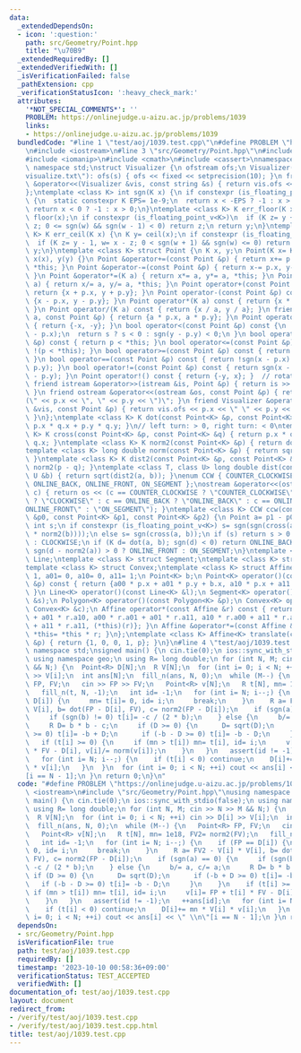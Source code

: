 ```yaml
---
data:
  _extendedDependsOn:
  - icon: ':question:'
    path: src/Geometry/Point.hpp
    title: "\u70B9"
  _extendedRequiredBy: []
  _extendedVerifiedWith: []
  _isVerificationFailed: false
  _pathExtension: cpp
  _verificationStatusIcon: ':heavy_check_mark:'
  attributes:
    '*NOT_SPECIAL_COMMENTS*': ''
    PROBLEM: https://onlinejudge.u-aizu.ac.jp/problems/1039
    links:
    - https://onlinejudge.u-aizu.ac.jp/problems/1039
  bundledCode: "#line 1 \"test/aoj/1039.test.cpp\"\n#define PROBLEM \"https://onlinejudge.u-aizu.ac.jp/problems/1039\"\
    \n#include <iostream>\n#line 3 \"src/Geometry/Point.hpp\"\n#include <fstream>\n\
    #include <iomanip>\n#include <cmath>\n#include <cassert>\nnamespace geo {\nusing\
    \ namespace std;\nstruct Visualizer {\n ofstream ofs;\n Visualizer(string s= \"\
    visualize.txt\"): ofs(s) { ofs << fixed << setprecision(10); }\n friend Visualizer\
    \ &operator<<(Visualizer &vis, const string &s) { return vis.ofs << s, vis; }\n\
    };\ntemplate <class K> int sgn(K x) {\n if constexpr (is_floating_point_v<K>)\
    \ {\n  static constexpr K EPS= 1e-9;\n  return x < -EPS ? -1 : x > EPS;\n } else\
    \ return x < 0 ? -1 : x > 0;\n}\ntemplate <class K> K err_floor(K x) {\n K y=\
    \ floor(x);\n if constexpr (is_floating_point_v<K>)\n  if (K z= y + 1, w= x -\
    \ z; 0 <= sgn(w) && sgn(w - 1) < 0) return z;\n return y;\n}\ntemplate <class\
    \ K> K err_ceil(K x) {\n K y= ceil(x);\n if constexpr (is_floating_point_v<K>)\n\
    \  if (K z= y - 1, w= x - z; 0 < sgn(w + 1) && sgn(w) <= 0) return z;\n return\
    \ y;\n}\ntemplate <class K> struct Point {\n K x, y;\n Point(K x= K(), K y= K()):\
    \ x(x), y(y) {}\n Point &operator+=(const Point &p) { return x+= p.x, y+= p.y,\
    \ *this; }\n Point &operator-=(const Point &p) { return x-= p.x, y-= p.y, *this;\
    \ }\n Point &operator*=(K a) { return x*= a, y*= a, *this; }\n Point &operator/=(K\
    \ a) { return x/= a, y/= a, *this; }\n Point operator+(const Point &p) const {\
    \ return {x + p.x, y + p.y}; }\n Point operator-(const Point &p) const { return\
    \ {x - p.x, y - p.y}; }\n Point operator*(K a) const { return {x * a, y * a};\
    \ }\n Point operator/(K a) const { return {x / a, y / a}; }\n friend Point operator*(K\
    \ a, const Point &p) { return {a * p.x, a * p.y}; }\n Point operator-() const\
    \ { return {-x, -y}; }\n bool operator<(const Point &p) const {\n  int s= sgn(x\
    \ - p.x);\n  return s ? s < 0 : sgn(y - p.y) < 0;\n }\n bool operator>(const Point\
    \ &p) const { return p < *this; }\n bool operator<=(const Point &p) const { return\
    \ !(p < *this); }\n bool operator>=(const Point &p) const { return !(*this < p);\
    \ }\n bool operator==(const Point &p) const { return !sgn(x - p.x) && !sgn(y -\
    \ p.y); }\n bool operator!=(const Point &p) const { return sgn(x - p.x) || sgn(y\
    \ - p.y); }\n Point operator!() const { return {-y, x}; }  // rotate 90 degree\n\
    \ friend istream &operator>>(istream &is, Point &p) { return is >> p.x >> p.y;\
    \ }\n friend ostream &operator<<(ostream &os, const Point &p) { return os << \"\
    (\" << p.x << \", \" << p.y << \")\"; }\n friend Visualizer &operator<<(Visualizer\
    \ &vis, const Point &p) { return vis.ofs << p.x << \" \" << p.y << \"\\n\", vis;\
    \ }\n};\ntemplate <class K> K dot(const Point<K> &p, const Point<K> &q) { return\
    \ p.x * q.x + p.y * q.y; }\n// left turn: > 0, right turn: < 0\ntemplate <class\
    \ K> K cross(const Point<K> &p, const Point<K> &q) { return p.x * q.y - p.y *\
    \ q.x; }\ntemplate <class K> K norm2(const Point<K> &p) { return dot(p, p); }\n\
    template <class K> long double norm(const Point<K> &p) { return sqrt(norm2(p));\
    \ }\ntemplate <class K> K dist2(const Point<K> &p, const Point<K> &q) { return\
    \ norm2(p - q); }\ntemplate <class T, class U> long double dist(const T &a, const\
    \ U &b) { return sqrt(dist2(a, b)); }\nenum CCW { COUNTER_CLOCKWISE, CLOCKWISE,\
    \ ONLINE_BACK, ONLINE_FRONT, ON_SEGMENT };\nostream &operator<<(ostream &os, CCW\
    \ c) { return os << (c == COUNTER_CLOCKWISE ? \"COUNTER_CLOCKWISE\" : c == CLOCKWISE\
    \ ? \"CLOCKWISE\" : c == ONLINE_BACK ? \"ONLINE_BACK\" : c == ONLINE_FRONT ? \"\
    ONLINE_FRONT\" : \"ON_SEGMENT\"); }\ntemplate <class K> CCW ccw(const Point<K>\
    \ &p0, const Point<K> &p1, const Point<K> &p2) {\n Point a= p1 - p0, b= p2 - p0;\n\
    \ int s;\n if constexpr (is_floating_point_v<K>) s= sgn(sgn(cross(a, b) / sqrt(norm2(a)\
    \ * norm2(b))));\n else s= sgn(cross(a, b));\n if (s) return s > 0 ? COUNTER_CLOCKWISE\
    \ : CLOCKWISE;\n if (K d= dot(a, b); sgn(d) < 0) return ONLINE_BACK;\n else return\
    \ sgn(d - norm2(a)) > 0 ? ONLINE_FRONT : ON_SEGMENT;\n}\ntemplate <class K> struct\
    \ Line;\ntemplate <class K> struct Segment;\ntemplate <class K> struct Polygon;\n\
    template <class K> struct Convex;\ntemplate <class K> struct Affine {\n K a00=\
    \ 1, a01= 0, a10= 0, a11= 1;\n Point<K> b;\n Point<K> operator()(const Point<K>\
    \ &p) const { return {a00 * p.x + a01 * p.y + b.x, a10 * p.x + a11 * p.y + b.y};\
    \ }\n Line<K> operator()(const Line<K> &l);\n Segment<K> operator()(const Segment<K>\
    \ &s);\n Polygon<K> operator()(const Polygon<K> &p);\n Convex<K> operator()(const\
    \ Convex<K> &c);\n Affine operator*(const Affine &r) const { return {a00 * r.a00\
    \ + a01 * r.a10, a00 * r.a01 + a01 * r.a11, a10 * r.a00 + a11 * r.a10, a10 * r.a01\
    \ + a11 * r.a11, (*this)(r)}; }\n Affine &operator*=(const Affine &r) { return\
    \ *this= *this * r; }\n};\ntemplate <class K> Affine<K> translate(const Point<K>\
    \ &p) { return {1, 0, 0, 1, p}; }\n}\n#line 4 \"test/aoj/1039.test.cpp\"\nusing\
    \ namespace std;\nsigned main() {\n cin.tie(0);\n ios::sync_with_stdio(false);\n\
    \ using namespace geo;\n using R= long double;\n for (int N, M; cin >> N >> M\
    \ && N;) {\n  Point<R> D[N];\n  R V[N];\n  for (int i= 0; i < N; ++i) cin >> D[i]\
    \ >> V[i];\n  int ans[N];\n  fill_n(ans, N, 0);\n  while (M--) {\n   Point<R>\
    \ FP, FV;\n   cin >> FP >> FV;\n   Point<R> v[N];\n   R t[N], mn= 1e18, FV2= norm2(FV);\n\
    \   fill_n(t, N, -1);\n   int id= -1;\n   for (int i= N; i--;) {\n    if (FP ==\
    \ D[i]) {\n     mn= t[i]= 0, id= i;\n     break;\n    }\n    R a= FV2 - V[i] *\
    \ V[i], b= dot(FP - D[i], FV), c= norm2(FP - D[i]);\n    if (sgn(a) == 0) {\n\
    \     if (sgn(b) != 0) t[i]= -c / (2 * b);\n    } else {\n     b/= a, c/= a;\n\
    \     R D= b * b - c;\n     if (D >= 0) {\n      D= sqrt(D);\n      if (-b + D\
    \ >= 0) t[i]= -b + D;\n      if (-b - D >= 0) t[i]= -b - D;\n     }\n    }\n \
    \   if (t[i] >= 0) {\n     if (mn > t[i]) mn= t[i], id= i;\n     v[i]= FP + t[i]\
    \ * FV - D[i], v[i]/= norm(v[i]);\n    }\n   }\n   assert(id != -1);\n   ++ans[id];\n\
    \   for (int i= N; i--;) {\n    if (t[i] < 0) continue;\n    D[i]+= mn * V[i]\
    \ * v[i];\n   }\n  }\n  for (int i= 0; i < N; ++i) cout << ans[i] << \" \\n\"\
    [i == N - 1];\n }\n return 0;\n}\n"
  code: "#define PROBLEM \"https://onlinejudge.u-aizu.ac.jp/problems/1039\"\n#include\
    \ <iostream>\n#include \"src/Geometry/Point.hpp\"\nusing namespace std;\nsigned\
    \ main() {\n cin.tie(0);\n ios::sync_with_stdio(false);\n using namespace geo;\n\
    \ using R= long double;\n for (int N, M; cin >> N >> M && N;) {\n  Point<R> D[N];\n\
    \  R V[N];\n  for (int i= 0; i < N; ++i) cin >> D[i] >> V[i];\n  int ans[N];\n\
    \  fill_n(ans, N, 0);\n  while (M--) {\n   Point<R> FP, FV;\n   cin >> FP >> FV;\n\
    \   Point<R> v[N];\n   R t[N], mn= 1e18, FV2= norm2(FV);\n   fill_n(t, N, -1);\n\
    \   int id= -1;\n   for (int i= N; i--;) {\n    if (FP == D[i]) {\n     mn= t[i]=\
    \ 0, id= i;\n     break;\n    }\n    R a= FV2 - V[i] * V[i], b= dot(FP - D[i],\
    \ FV), c= norm2(FP - D[i]);\n    if (sgn(a) == 0) {\n     if (sgn(b) != 0) t[i]=\
    \ -c / (2 * b);\n    } else {\n     b/= a, c/= a;\n     R D= b * b - c;\n    \
    \ if (D >= 0) {\n      D= sqrt(D);\n      if (-b + D >= 0) t[i]= -b + D;\n   \
    \   if (-b - D >= 0) t[i]= -b - D;\n     }\n    }\n    if (t[i] >= 0) {\n    \
    \ if (mn > t[i]) mn= t[i], id= i;\n     v[i]= FP + t[i] * FV - D[i], v[i]/= norm(v[i]);\n\
    \    }\n   }\n   assert(id != -1);\n   ++ans[id];\n   for (int i= N; i--;) {\n\
    \    if (t[i] < 0) continue;\n    D[i]+= mn * V[i] * v[i];\n   }\n  }\n  for (int\
    \ i= 0; i < N; ++i) cout << ans[i] << \" \\n\"[i == N - 1];\n }\n return 0;\n}"
  dependsOn:
  - src/Geometry/Point.hpp
  isVerificationFile: true
  path: test/aoj/1039.test.cpp
  requiredBy: []
  timestamp: '2023-10-10 00:58:36+09:00'
  verificationStatus: TEST_ACCEPTED
  verifiedWith: []
documentation_of: test/aoj/1039.test.cpp
layout: document
redirect_from:
- /verify/test/aoj/1039.test.cpp
- /verify/test/aoj/1039.test.cpp.html
title: test/aoj/1039.test.cpp
---
```

